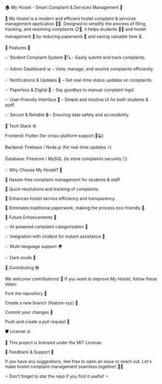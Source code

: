 🏠 My Hostel - Smart Complaint & Services Management 🎯

📢 My Hostel is a modern and efficient hostel complaint & services management application 🏨💼. Designed to simplify the process of filing, tracking, and resolving complaints 📋🔧, it helps students 🧑‍🎓 and hostel management 🏢 by reducing paperwork 📄 and saving valuable time ⏳.

🚀 Features 🌟

✅ Student Complaint System 📝🔍 – Easily submit and track complaints.

✅ Admin Dashboard 📊 – View, manage, and resolve complaints efficiently.

✅ Notifications & Updates 🔔 – Get real-time status updates on complaints.

✅ Paperless & Digital 📲 – Say goodbye to manual complaint logs!

✅ User-Friendly Interface 🎨 – Simple and intuitive UI for both students & staff.

✅ Secure & Reliable 🔒 – Ensuring data safety and accessibility.

🔧 Tech Stack ⚙️

Frontend: Flutter (for cross-platform support 📱💻)

Backend: Firebase / Node.js (for real-time updates ⚡)

Database: Firestore / MySQL (to store complaints securely 🗄)

💡 Why Choose My Hostel? 🤔

🔹 Hassle-free complaint management for students & staff.

🔹 Quick resolutions and tracking of complaints.

🔹 Enhances hostel service efficiency and transparency.

🔹 Eliminates traditional paperwork, making the process eco-friendly 🌱.

🎯 Future Enhancements 🚀

✅ AI-powered complaint categorization 🤖

✅ Integration with chatbot for instant assistance 💬

✅ Multi-language support 🌍

✅ Dark mode 🌙

🤝 Contributing 🛠

We welcome contributions! 🎉 If you want to improve My Hostel, follow these steps:

Fork the repository 🍴

Create a new branch (feature-xyz) 🌿

Commit your changes 📌

Push and create a pull request 🔄

🛡 License ⚖️

📜 This project is licensed under the MIT License.

💬 Feedback & Support 📨

If you have any suggestions, feel free to open an issue or reach out. Let's make hostel complaint management seamless together! 🚀🏡

⭐ Don't forget to star the repo if you find it useful! ⭐
